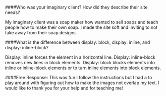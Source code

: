 ####Who was your imaginary client? How did they describe their site needs?

My imaginary client was a soap maker how wanted to sell soaps and teach people how to make their own soap. I made the site soft and inviting to not take away from their soap designs.  

####What is the difference between display: block, display: inline, and display: inline-block?

Display: inline forces the element in a horizontal line. Display: inline-block removes new lines in block elements. Display: block blocks elements into inline or inline-block elements or to turn inline elements into block elements.

####Free Response:
This was fun I follow the instructions but I had a to play around with figuring out how to make the images not overlap my text. I would like to thank you for your help and for teaching me!
